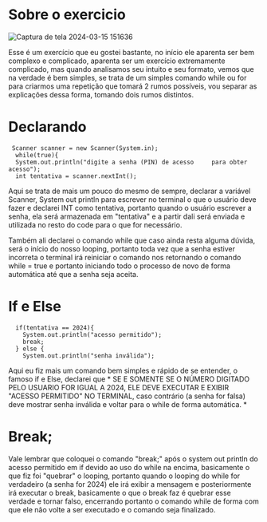 # Sobre o exercicio

![Captura de tela 2024-03-15 151636](https://github.com/KauaaCastro/Estudos-da-faculdade/assets/162861675/28dea65c-c2db-4b22-b7d5-e14bfc07ac77)

Esse é um exercício que eu gostei bastante, no início ele aparenta ser bem complexo e complicado, aparenta ser um exercício extremamente complicado, mas quando analisamos seu intuito e seu formato, vemos que na verdade é bem simples, se trata de um simples comando while ou for para criarmos uma repetição que tomará 2 rumos possíveis, vou separar as explicações dessa forma, tomando dois rumos distintos. 

# Declarando 

     Scanner scanner = new Scanner(System.in); 
      while(true){ 
      System.out.println("digite a senha (PIN) de acesso     para obter acesso");
      int tentativa = scanner.nextInt();

Aqui se trata de mais um pouco do mesmo de sempre, declarar a variável Scanner, System out println para escrever no terminal o que o usuário deve fazer e declarei INT como tentativa, portanto quando o usuário escrever a senha, ela será armazenada em "tentativa" e a partir dali será enviada e utilizada no resto do code para o que for necessário.

Também ali declarei o comando while que caso ainda resta alguma dúvida, será o início do nosso looping, portanto toda vez que a senha estiver incorreta o terminal irá reiniciar o comando nos retornando o comando while = true e portanto iniciando todo o processo de novo de forma automática até que a senha seja aceita.

# If e Else 
      
      if(tentativa == 2024){
        System.out.println("acesso permitido");
        break;
      } else {
        System.out.println("senha inválida");

Aqui eu fiz mais um comando bem simples e rápido de se entender, o famoso if e Else, declarei que * SE E SOMENTE SE O NÚMERO DIGITADO PELO USUARIO FOR IGUAL A 2024, ELE DEVE EXECUTAR E EXIBIR "ACESSO PERMITIDO" NO TERMINAL, caso contrário (a senha for falsa) deve mostrar senha inválida e voltar para o while de forma automática. *

# Break;
Vale lembrar que coloquei o comando "break;" após o system out println do acesso permitido em if devido ao uso do while na encima, basicamente o que fiz foi "quebrar" o looping, portanto quando o looping do while for verdadeiro (a senha for 2024) ele irá exibir a mensagem e posteriormente irá executar o break, basicamente o que o break faz é quebrar esse verdade e tornar falso, encerrando portanto o comando while de forma com que ele não volte a ser executado e o comando seja finalizado. 
